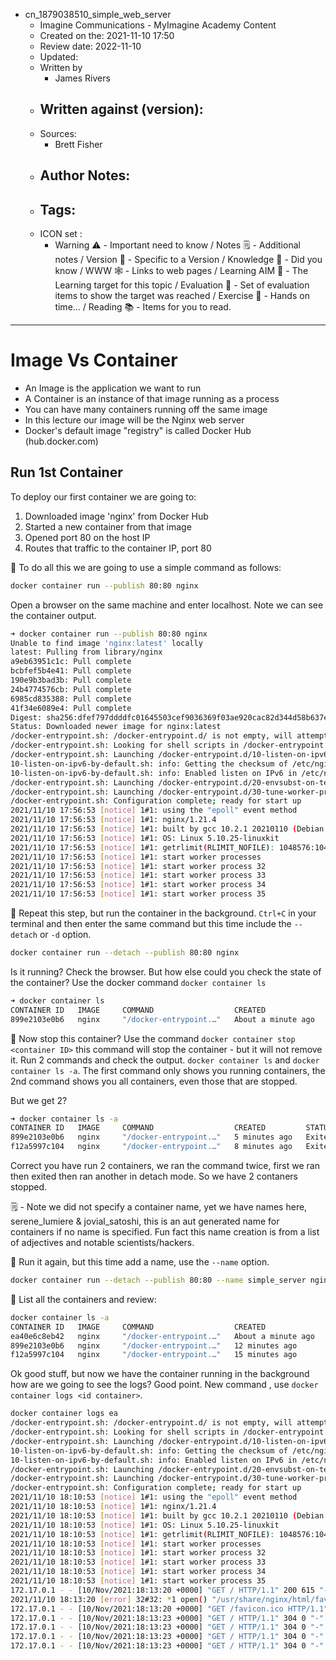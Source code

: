 - cn_1879038510_simple_web_server
	- Imagine Communications - MyImagine Academy Content
	- Created on the: 2021-11-10 17:50
	- Review date: 2022-11-10
	- Updated:
	- Written by 
		- James Rivers
	- Written against (version):
		- 
	- Sources: 
		- Brett Fisher
	- Author Notes: 
		- 
	- Tags: 
		- 
	- ICON set : 
		- Warning ⚠️ - Important need to know / Notes 🗒 - Additional notes / Version 🌱 - Specific to a Version / Knowledge 🧠 - Did you know / WWW 🕸 - Links to web pages / Learning AIM 🎯 - The Learning target for this topic / Evaluation 🧪 - Set of evaluation items to show the target was reached / Exercise 🤸 - Hands on time... /  Reading 📚  - Items for you to read. 
---
# Image Vs Container
- An Image is the application we want to run
- A Container is an instance of that image running as a process
- You can have many containers running off the same image
-  In this lecture our image will be the Nginx web server
-  Docker's default image "registry" is called Docker Hub (hub.docker.com)

## Run 1st Container
To deploy our first container we are going to:
1. Downloaded image 'nginx' from Docker Hub  
2. Started a new container from that image  
3. Opened port 80 on the host IP  
4. Routes that traffic to the container IP, port 80


🤸 To do all this we are going to use a simple command as follows: 
```bash
docker container run --publish 80:80 nginx
```

Open a browser on the same machine and enter localhost. Note we can see the container output.
```bash 
➜ docker container run --publish 80:80 nginx
Unable to find image 'nginx:latest' locally
latest: Pulling from library/nginx
a9eb63951c1c: Pull complete 
bcbfef5b4e41: Pull complete 
190e9b3bad3b: Pull complete 
24b4774576cb: Pull complete 
6985cd835388: Pull complete 
41f34e6089e4: Pull complete 
Digest: sha256:dfef797ddddfc01645503cef9036369f03ae920cac82d344d58b637ee861fda1
Status: Downloaded newer image for nginx:latest
/docker-entrypoint.sh: /docker-entrypoint.d/ is not empty, will attempt to perform configuration
/docker-entrypoint.sh: Looking for shell scripts in /docker-entrypoint.d/
/docker-entrypoint.sh: Launching /docker-entrypoint.d/10-listen-on-ipv6-by-default.sh
10-listen-on-ipv6-by-default.sh: info: Getting the checksum of /etc/nginx/conf.d/default.conf
10-listen-on-ipv6-by-default.sh: info: Enabled listen on IPv6 in /etc/nginx/conf.d/default.conf
/docker-entrypoint.sh: Launching /docker-entrypoint.d/20-envsubst-on-templates.sh
/docker-entrypoint.sh: Launching /docker-entrypoint.d/30-tune-worker-processes.sh
/docker-entrypoint.sh: Configuration complete; ready for start up
2021/11/10 17:56:53 [notice] 1#1: using the "epoll" event method
2021/11/10 17:56:53 [notice] 1#1: nginx/1.21.4
2021/11/10 17:56:53 [notice] 1#1: built by gcc 10.2.1 20210110 (Debian 10.2.1-6) 
2021/11/10 17:56:53 [notice] 1#1: OS: Linux 5.10.25-linuxkit
2021/11/10 17:56:53 [notice] 1#1: getrlimit(RLIMIT_NOFILE): 1048576:1048576
2021/11/10 17:56:53 [notice] 1#1: start worker processes
2021/11/10 17:56:53 [notice] 1#1: start worker process 32
2021/11/10 17:56:53 [notice] 1#1: start worker process 33
2021/11/10 17:56:53 [notice] 1#1: start worker process 34
2021/11/10 17:56:53 [notice] 1#1: start worker process 35
```

🤸 Repeat this step, but run the container in the background.  `Ctrl+C` in your terminal and then enter the same command but this time include the `--detach` or `-d` option. 

```bash
docker container run --detach --publish 80:80 nginx
```
Is it running? Check the browser.  But how else could you check the state of the container?  Use the docker command `docker container ls` 
```bash 
➜ docker container ls
CONTAINER ID   IMAGE     COMMAND                  CREATED              STATUS              PORTS                NAMES
899e2103e0b6   nginx     "/docker-entrypoint.…"   About a minute ago   Up About a minute   0.0.0.0:80->80/tcp   jovial_satoshi
```
🤸 Now stop this container?  Use the command `docker container stop <container ID>` this command will stop the container - but it will not remove it.  Run 2 commands and check the output.  `docker container ls` and `docker container ls -a`. The first command only shows you running containers, the 2nd command shows you all containers, even those that are stopped. 

But we get 2? 
```bash
➜ docker container ls -a
CONTAINER ID   IMAGE     COMMAND                  CREATED         STATUS                     PORTS     NAMES
899e2103e0b6   nginx     "/docker-entrypoint.…"   5 minutes ago   Exited (0) 2 minutes ago             jovial_satoshi
f12a5997c104   nginx     "/docker-entrypoint.…"   8 minutes ago   Exited (0) 5 minutes ago             serene_lumiere
```
Correct you have run 2 containers, we ran the command twice, first we ran then exited then ran another in detach mode. So we have 2 contaners stopped.  

 🗒  - Note we did not specify a container name, yet we have names here, serene_lumiere & jovial_satoshi, this is an aut generated name for containers if no name is specified. Fun fact this name creation is from a list of adjectives and notable scientists/hackers. 
 
🤸 Run it again, but this time add a name, use the `--name` option. 
```bash
docker container run --detach --publish 80:80 --name simple_server nginx 
```
🤸  List all the containers and review:
```bash
docker container ls -a                                                    
CONTAINER ID   IMAGE     COMMAND                  CREATED              STATUS                      PORTS                NAMES
ea40e6c8eb42   nginx     "/docker-entrypoint.…"   About a minute ago   Up About a minute           0.0.0.0:80->80/tcp   simple_server
899e2103e0b6   nginx     "/docker-entrypoint.…"   12 minutes ago       Exited (0) 9 minutes ago                         jovial_satoshi
f12a5997c104   nginx     "/docker-entrypoint.…"   15 minutes ago       Exited (0) 12 minutes ago                        serene_lumiere
```

Ok good stuff, but now we have the container running in the background how are we going to see the logs?  Good point.  New command , use `docker container logs <id container>`.
```bash 
docker container logs ea 
/docker-entrypoint.sh: /docker-entrypoint.d/ is not empty, will attempt to perform configuration
/docker-entrypoint.sh: Looking for shell scripts in /docker-entrypoint.d/
/docker-entrypoint.sh: Launching /docker-entrypoint.d/10-listen-on-ipv6-by-default.sh
10-listen-on-ipv6-by-default.sh: info: Getting the checksum of /etc/nginx/conf.d/default.conf
10-listen-on-ipv6-by-default.sh: info: Enabled listen on IPv6 in /etc/nginx/conf.d/default.conf
/docker-entrypoint.sh: Launching /docker-entrypoint.d/20-envsubst-on-templates.sh
/docker-entrypoint.sh: Launching /docker-entrypoint.d/30-tune-worker-processes.sh
/docker-entrypoint.sh: Configuration complete; ready for start up
2021/11/10 18:10:53 [notice] 1#1: using the "epoll" event method
2021/11/10 18:10:53 [notice] 1#1: nginx/1.21.4
2021/11/10 18:10:53 [notice] 1#1: built by gcc 10.2.1 20210110 (Debian 10.2.1-6) 
2021/11/10 18:10:53 [notice] 1#1: OS: Linux 5.10.25-linuxkit
2021/11/10 18:10:53 [notice] 1#1: getrlimit(RLIMIT_NOFILE): 1048576:1048576
2021/11/10 18:10:53 [notice] 1#1: start worker processes
2021/11/10 18:10:53 [notice] 1#1: start worker process 32
2021/11/10 18:10:53 [notice] 1#1: start worker process 33
2021/11/10 18:10:53 [notice] 1#1: start worker process 34
2021/11/10 18:10:53 [notice] 1#1: start worker process 35
172.17.0.1 - - [10/Nov/2021:18:13:20 +0000] "GET / HTTP/1.1" 200 615 "-" "Mozilla/5.0 (Macintosh; Intel Mac OS X 10.15; rv:94.0) Gecko/20100101 Firefox/94.0" "-"
2021/11/10 18:13:20 [error] 32#32: *1 open() "/usr/share/nginx/html/favicon.ico" failed (2: No such file or directory), client: 172.17.0.1, server: localhost, request: "GET /favicon.ico HTTP/1.1", host: "localhost", referrer: "http://localhost/"
172.17.0.1 - - [10/Nov/2021:18:13:20 +0000] "GET /favicon.ico HTTP/1.1" 404 153 "http://localhost/" "Mozilla/5.0 (Macintosh; Intel Mac OS X 10.15; rv:94.0) Gecko/20100101 Firefox/94.0" "-"
172.17.0.1 - - [10/Nov/2021:18:13:23 +0000] "GET / HTTP/1.1" 304 0 "-" "Mozilla/5.0 (Macintosh; Intel Mac OS X 10.15; rv:94.0) Gecko/20100101 Firefox/94.0" "-"
172.17.0.1 - - [10/Nov/2021:18:13:23 +0000] "GET / HTTP/1.1" 304 0 "-" "Mozilla/5.0 (Macintosh; Intel Mac OS X 10.15; rv:94.0) Gecko/20100101 Firefox/94.0" "-"
172.17.0.1 - - [10/Nov/2021:18:13:23 +0000] "GET / HTTP/1.1" 304 0 "-" "Mozilla/5.0 (Macintosh; Intel Mac OS X 10.15; rv:94.0) Gecko/20100101 Firefox/94.0" "-"
172.17.0.1 - - [10/Nov/2021:18:13:23 +0000] "GET / HTTP/1.1" 304 0 "-" "Mozilla/5.0 (Macintosh; Intel Mac OS X 10.15; rv:94.0) Gecko/20100101 Firefox/94.0" "-"
```


